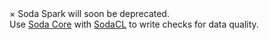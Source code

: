 <div class="alert">
  <span class="closebtn" onclick="this.parentElement.style.display='none';">&times;</span>
  Soda Spark will soon be deprecated. <br />Use <a href="https://docs.soda.io/soda-core/overview-main.html">Soda Core</a> with <a href="https://docs.soda.io/soda-cl/soda-cl-overview.html">SodaCL</a> to write checks for data quality. 
</div>